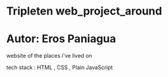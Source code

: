 # Tripleten web_project_around

# Autor: Eros Paniagua

website of the places i've lived on 

tech stack : HTML , CSS , Plain JavaScript

